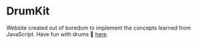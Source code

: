 # DrumKit
Website created out of boredom to implement the concepts learned from JavaScript. 
Have fun with drums 🥁 [here](https://hetvi07.github.io/DrumKit/).
